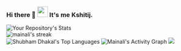 ### Hi there 👋  <img src="https://media.giphy.com/media/hvRJCLFzcasrR4ia7z/giphy.gif" width="28"> It's me Kshitij.

<!--
**kshitijmainali/kshitijmainali** is a ✨ _special_ ✨ repository because its `README.md` (this file) appears on your GitHub profile.

Here are some ideas to get you started:
- 🔭 I’m currently working on ...
- 🌱 I’m currently learning ...
- 👯 I’m looking to collaborate on ...
- 🤔 I’m looking for help with ...
- 💬 Ask me about ...
- 📫 How to reach me: ...
- 😄 Pronouns: ...
- ⚡ Fun fact: ...
-->
![Your Repository's Stats](https://github-readme-stats.vercel.app/api?username=kshitijmainali&show_icons=true)
<br>
  <img title="🔥 Get streak stats for your profile at git.io/streak-stats" alt="mainali's streak" src="https://github-readme-streak-stats.herokuapp.com/?user=kshitijmainali&theme=monokai-metallian&hide_border=true" />
<br>
<img alt="Shubham Dhakal's Top Languages" src="https://github-readme-stats.vercel.app/api/top-langs/?username=kshitijmainali&langs_count=8&layout=compact&theme=react&hide_border=true&bg_color=1F222E&title_color=F85D7F&icon_color=F8D866" />
<img alt="Mainali's Activity Graph" src="https://activity-graph.herokuapp.com/graph?username=kshitijmainali&bg_color=1F222E&color=F8D866&line=F85D7F&point=FFFFFF&hide_border=true" />
<img src="https://komarev.com/ghpvc/?username=kshitijmainali"/>
